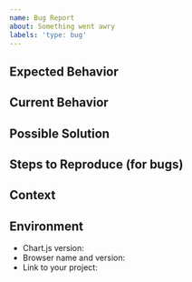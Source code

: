 ```yaml
---
name: Bug Report
about: Something went awry
labels: 'type: bug'
---
```


<!--
  Need help or support? Please don't open an issue!
  Head to https://stackoverflow.com/questions/tagged/chart.js

  Bug reports MUST be submitted with an interactive example:
  https://codepen.io/pen?template=JXVYzq

  Chart.js 1.x is NOT supported anymore, new issues will be disregarded.
-->

## Expected Behavior
<!-- Tell us what should happen -->

## Current Behavior
<!-- Tell us what happens instead of the expected behavior -->

## Possible Solution
<!-- Not obligatory, but suggest a fix/reason for the bug,
     or ideas how to implement the addition or change -->

## Steps to Reproduce (for bugs)
<!--
  Provide a link to a live example. Bug reports MUST be submitted with an
  interactive example (https://codepen.io/pen?template=JXVYzq).

  If filing a bug against `master`, you may reference the latest code via
  https://www.chartjs.org/dist/master/Chart.min.js (changing the filename to
  point at the file you need as appropriate).
-->

## Context
<!--
  How has this issue affected you? What are you trying to accomplish? Providing
  context helps us come up with a solution that is most useful in the real world
-->

## Environment
<!-- Include as many relevant details about the environment you experienced the bug in -->
* Chart.js version:
* Browser name and version:
* Link to your project:
